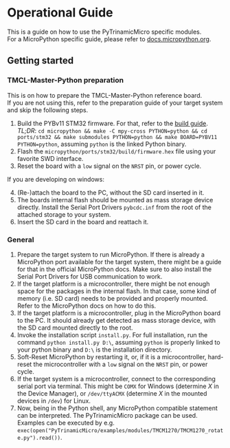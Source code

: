 # Operational Guide

This is a guide on how to use the PyTrinamicMicro specific modules.  
For a MicroPython specific guide, please refer to [docs.micropython.org](https://docs.micropython.org).

## Getting started

### TMCL-Master-Python preparation

This is on how to prepare the TMCL-Master-Python reference board.  
If you are not using this, refer to the preparation guide of your target system and skip the
following steps.

1. Build the PYBv11 STM32 firmware. For that, refer to the [build guide](https://github.com/Lionheart1810/micropython/blob/master/ports/stm32/README.md).  
*TL;DR*: `cd micropython && make -C mpy-cross PYTHON=python && cd ports/stm32 && make submodules PYTHON=python && make BOARD=PYBV11 PYTHON=python`,
assuming `python` is the linked Python binary.
2. Flash the `micropython/ports/stm32/build/firmware.hex` file using your favorite SWD interface.
3. Reset the board with a `low` signal on the `NRST` pin, or power cycle.

If you are developing on windows:  

4. (Re-)attach the board to the PC, without the SD card inserted in it.
5. The boards internal flash should be mounted as mass storage device directly.
Install the Serial Port Drivers `pybcdc.inf` from the root of the attached storage to your system.
6. Insert the SD card in the board and reattach it.

### General

1. Prepare the target system to run MicroPython. If there is already a MicroPython port available for the
target system, there might be a guide for that in the official MicroPython docs.
Make sure to also install the Serial Port Drivers for USB communication to work.
2. If the target platform is a microcontroller, there might be not enough space for the packages in the internal flash.
In that case, some kind of memory (i.e. SD card) needs to be provided and properly mounted.
Refer to the MicroPython docs on how to do this.
3. If the target platform is a microcontroller, plug in the MicroPython board to the PC.
It should already get detected as mass storage device, with the SD card mounted directly to the root. 
4. Invoke the installation script `install.py`. For full installation, run the command `python install.py D:\`,
assuming `python` is properly linked to your python binary and `D:\` is the installation directory.
5. Soft-Reset MicroPython by restarting it, or, if it is a microcontroller, hard-reset the microcontroller
with a `low` signal on the `NRST` pin, or power cycle.
6. If the target system is a microcontroller, connect to the corresponding serial port via terminal.
This might be `COMX` for Windows (determine *X* in the Device Manager), or `/dev/ttyACMX`
(determine *X* in the mounted devices in `/dev`) for Linux.
7. Now, being in the Python shell, any MicroPython compatible statement can be interpreted.
The PyTrinamicMicro package can be used. 
Examples can be executed by e.g. `exec(open("PyTrinamicMicro/examples/modules/TMCM1270/TMCM1270_rotate.py").read())`.
